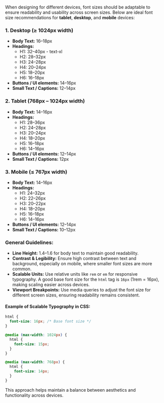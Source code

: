 When designing for different devices, font sizes should be adaptable to ensure readability and usability across screen sizes. Below are ideal font size recommendations for **tablet**, **desktop**, and **mobile** devices:

### **1. Desktop (≥ 1024px width)**

- **Body Text:** 16–18px
- **Headings:**
  - H1: 32–40px - text-xl
  - H2: 28–32px
  - H3: 24–28px
  - H4: 20–24px
  - H5: 18–20px
  - H6: 16–18px
- **Buttons / UI elements:** 14–16px
- **Small Text / Captions:** 12–14px

### **2. Tablet (768px – 1024px width)**

- **Body Text:** 14–16px
- **Headings:**
  - H1: 28–36px
  - H2: 24–28px
  - H3: 20–24px
  - H4: 18–20px
  - H5: 16–18px
  - H6: 14–16px
- **Buttons / UI elements:** 12–14px
- **Small Text / Captions:** 12px

### **3. Mobile (≤ 767px width)**

- **Body Text:** 14–16px
- **Headings:**
  - H1: 24–32px
  - H2: 22–26px
  - H3: 20–22px
  - H4: 18–20px
  - H5: 16–18px
  - H6: 14–16px
- **Buttons / UI elements:** 12–14px
- **Small Text / Captions:** 10–12px

### **General Guidelines:**

- **Line Height:** 1.4–1.6 for body text to maintain good readability.
- **Contrast & Legibility:** Ensure high contrast between text and background, especially on mobile, where smaller font sizes are more common.
- **Scalable Units:** Use relative units like `rem` or `em` for responsive typography. A good base font size for the `html` tag is `16px` (1rem = 16px), making scaling easier across devices.
- **Viewport Breakpoints:** Use media queries to adjust the font size for different screen sizes, ensuring readability remains consistent.

#### Example of Scalable Typography in CSS:

```css
html {
  font-size: 16px; /* Base font size */
}

@media (max-width: 1024px) {
  html {
    font-size: 15px;
  }
}

@media (max-width: 768px) {
  html {
    font-size: 14px;
  }
}
```

This approach helps maintain a balance between aesthetics and functionality across devices.
